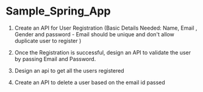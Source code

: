 # Sample_Spring_App

1. Create an API for User Registration (Basic Details Needed: Name, Email , Gender and password - Email should be unique and don't allow duplicate user to register )

2. Once the Registration is successful, design an API to validate the user by passing Email and Password.

3. Design an api to get all the users registered

4. Create an API to delete a user based on the email id passed
